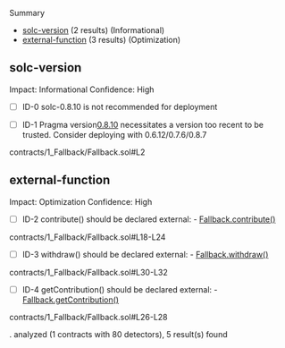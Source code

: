 Summary

- [solc-version](#solc-version) (2 results) (Informational)
- [external-function](#external-function) (3 results) (Optimization)

## solc-version

Impact: Informational
Confidence: High

- [ ] ID-0
      solc-0.8.10 is not recommended for deployment

- [ ] ID-1
      Pragma version[0.8.10](contracts/1_Fallback/Fallback.sol#L2) necessitates a version too recent to be trusted.
      Consider deploying with 0.6.12/0.7.6/0.8.7

contracts/1_Fallback/Fallback.sol#L2

## external-function

Impact: Optimization
Confidence: High

- [ ] ID-2
      contribute() should be declared external: - [Fallback.contribute()](contracts/1_Fallback/Fallback.sol#L18-L24)

contracts/1_Fallback/Fallback.sol#L18-L24

- [ ] ID-3
      withdraw() should be declared external: - [Fallback.withdraw()](contracts/1_Fallback/Fallback.sol#L30-L32)

contracts/1_Fallback/Fallback.sol#L30-L32

- [ ] ID-4
      getContribution() should be declared external: - [Fallback.getContribution()](contracts/1_Fallback/Fallback.sol#L26-L28)

contracts/1_Fallback/Fallback.sol#L26-L28

. analyzed (1 contracts with 80 detectors), 5 result(s) found
